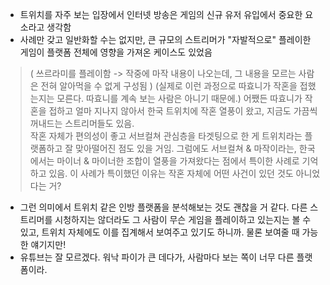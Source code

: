 - 트위치를 자주 보는 입장에서 인터넷 방송은 게임의 신규 유저 유입에서 중요한 요소라고 생각함 
- 사례만 갖고 일반화할 수는 없지만, 큰 규모의 스트리머가 "자발적으로" 플레이한 게임이 플랫폼 전체에 영향을 가져온 케이스도 있었음

> ( 쓰르라미를 플레이함 -> 작중에 마작 내용이 나오는데, 그 내용을 모르는 사람은 전혀 알아먹을 수 없게 구성됨 ) (실제로 이런 과정으로 따효니가 작혼을 접했는지는 모른다. 따효니를 계속 보는 사람은 아니기 때문에.) 
> 어쨌든 따효니가 작혼을 접하고 얼마 지나지 않아서 한국 트위치에 작혼 열풍이 왔고, 지금도 가끔씩 꺼내드는 스트리머들도 있음.  
> 작혼 자체가 편의성이 좋고 서브컬쳐 관심층을 타겟팅으로 한 게 트위치라는 플랫폼하고 잘 맞아떨어진 점도 있을 거임. 
> 그럼에도 서브컬쳐 & 마작이라는, 한국에서는 마이너 & 마이너한 조합이 열풍을 가져왔다는 점에서 특이한 사례로 기억하고 있음.
> 이 사례가 특이했던 이유는 작혼 자체에 어떤 사건이 있던 것도 아니었다는 거?

- 그런 의미에서 트위치 같은 인방 플랫폼을 분석해보는 것도 괜찮을 거 같다. 다른 스트리머를 시청하지는 않더라도 그 사람이 무슨 게임을 플레이하고 있는지는 볼 수 있고, 트위치 자체에도 이를 집계해서 보여주고 있기도 하니까. 물론 보여줄 때 가능한 얘기지만!
- 유튜브는 잘 모르겠다. 워낙 파이가 큰 데다가, 사람마다 보는 쪽이 너무 다른 플랫폼이라.